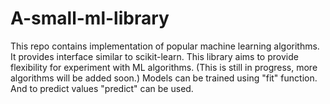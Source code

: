 # A-small-ml-library
This repo contains implementation of popular machine learning algorithms. It provides interface similar to scikit-learn.
This library aims to provide flexibility for experiment with ML algorithms. (This is still in progress, more algorithms will be added soon.)
Models can be trained using "fit" function. And to predict values "predict" can be used.
